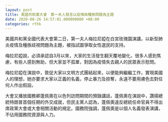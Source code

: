 ```yaml
---
layout: post
title: 美國共和黨大會　第一夫人發言以疫情與種族問題為主題
date: 2020-08-26 14:57:01.000000000 +08:00
categories: rthk
---
```


美國共和黨全國代表大會第二日，第一夫人梅拉尼婭在白宮玫瑰園演講，以新型肺炎疫情及種族歧視問題為主題，被指試圖爭取女性選民的支持。

梅拉尼婭說，必須承認自3月以來，大家的生活發生翻天覆地變化，很多人感到焦慮，有些人感到無助，但大家並不孤單，對因為疫情失去親人的民眾表示慰問。

梅拉尼婭在演說中，敦促大家以文明方式團結起來，以便能夠繼繼工作，實現美國人的理想，她亦要求大家以正義的名義，停止暴力及掠奪，永遠不要用膚色去對任何人作出假設。

大會又播放國務卿蓬佩奧在以色列訪問期間的預錄講話，蓬佩奧在演說中，讚揚總統特朗普首個任期的外交成就，但民主黨人認為，蓬佩奧違反總統任命官員不得出席政黨大會或大會相關活動的規定。國務院強調，蓬佩奧是以個人名義發表演講，不佔用國務院資源與人力。
